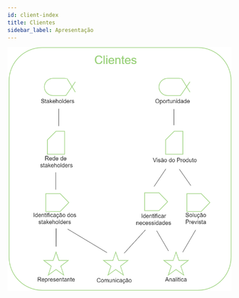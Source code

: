 ```yaml
---
id: client-index
title: Clientes
sidebar_label: Apresentação
---
```

![Diagrama da área de cliente](/img/client/client-diagram.png)

